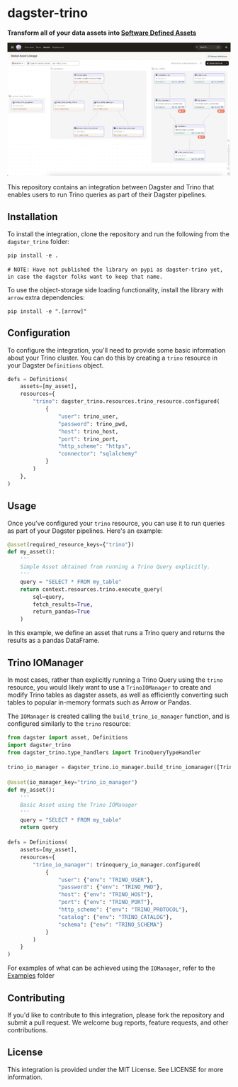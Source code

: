 # dagster-trino 

**Transform all of your data assets into [Software Defined Assets](https://docs.dagster.io/concepts/assets/software-defined-assets)**

![dagster-trino](examples/_static/many_assets.png "dagster-trino")

This repository contains an integration between Dagster and Trino that enables users to run Trino queries as part of their Dagster pipelines.

## Installation

To install the integration, clone the repository and run the following from the `dagster_trino` folder:

```shell
pip install -e .

# NOTE: Have not published the library on pypi as dagster-trino yet, in case the dagster folks want to keep that name. 
```

To use the object-storage side loading functionality, install the library with `arrow` extra dependencies:

```shell
pip install -e ".[arrow]"
```

## Configuration

To configure the integration, you'll need to provide some basic information about your Trino cluster. You can do this by creating a `trino` resource in your Dagster `Definitions` object.

```python
defs = Definitions(
    assets=[my_asset],
    resources={
        "trino": dagster_trino.resources.trino_resource.configured(
            {
                "user": trino_user, 
                "password": trino_pwd,
                "host": trino_host,
                "port": trino_port,
                "http_scheme": "https",
                "connector": "sqlalchemy"
            }
        )
    },
)
```

## Usage

Once you've configured your `trino` resource, you can use it to run queries as part of your Dagster pipelines. Here's an example:

```python
@asset(required_resource_keys={"trino"})
def my_asset():
    '''
    Simple Asset obtained from running a Trino Query explicitly.
    '''
    query = "SELECT * FROM my_table"
    return context.resources.trino.execute_query(
        sql=query,
        fetch_results=True,
        return_pandas=True
    )
```
In this example, we define an asset that runs a Trino query and returns the results as a pandas DataFrame.

## Trino IOManager

In most cases, rather than explicitly running a Trino Query using the `trino` resource, you would likely want to use a `TrinoIOManager` to create and modify Trino 
tables as dagster assets, as well as efficiently converting such tables to popular in-memory formats such as Arrow or Pandas. 

The `IOManager` is created calling the `build_trino_io_manager` function, and is configured similarly to the `trino` resource:

```python
from dagster import asset, Definitions
import dagster_trino
from dagster_trino.type_handlers import TrinoQueryTypeHandler

trino_io_manager = dagster_trino.io_manager.build_trino_iomanager([TrinoQueryTypeHandler()])

@asset(io_manager_key="trino_io_manager")
def my_asset():
    '''
    Basic Asset using the Trino IOManager
    '''
    query = "SELECT * FROM my_table"
    return query

defs = Definitions(
    assets=[my_asset],
    resources={
        "trino_io_manager": trinoquery_io_manager.configured(
            {
                "user": {"env": "TRINO_USER"}, 
                "password": {"env": "TRINO_PWD"},
                "host": {"env": "TRINO_HOST"},
                "port": {"env": "TRINO_PORT"},
                "http_scheme": {"env": "TRINO_PROTOCOL"},
                "catalog": {"env": "TRINO_CATALOG"},
                "schema": {"env": "TRINO_SCHEMA"}
            }
        )
    }
)

```

For examples of what can be achieved using the `IOManager`, refer to the [Examples](examples/) folder
 
## Contributing

If you'd like to contribute to this integration, please fork the repository and submit a pull request. We welcome bug reports, feature requests, and other contributions.

## License

This integration is provided under the MIT License. See LICENSE for more information.